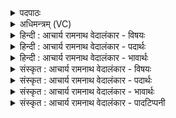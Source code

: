 <details><summary>पदपाठः</summary>

यः꣢। नः꣢। इद꣡मि꣢दम्। इ꣣द꣢म्। इ꣣दम्। पुरा꣢। प्र। व꣡स्यः꣢꣯। आ꣣नि꣡नाय꣢। आ꣣। निना꣡य꣢। तम्। उ꣣। वः। स्तुषे। स꣡खा꣢꣯यः। स। खा꣣यः। इ꣡न्द्र꣢꣯म्। ऊ꣣त꣡ये꣢। ४००।
</details>

<details><summary>अधिमन्त्रम् (VC)</summary>

- इन्द्रः
- सौभरि: काण्व:
- ककुप्
- ऋषभः
- ऐन्द्रं काण्डम्
</details>

<details><summary>हिन्दी : आचार्य रामनाथ वेदालंकार - विषयः</summary>

अगले मन्त्र में परमेश्वर की दानशीलता का वर्णन है।
</details>

<details><summary>हिन्दी : आचार्य रामनाथ वेदालंकार - पदार्थः</summary>

पदार्थान्वयभाषाः -  (यः) जो इन्द्र जगदीश्वर (पुरा) पहले, सृष्टि के आदि में (इदम्-इदम्) इस सब अग्नि, सूर्य, वायु, विद्युत्, बादल, नदी, सागर, चाँदी, सोना आदि (वस्यः) अतिशय निवासक पदार्थ-समूह को (नः) हमारे-तुम्हारे लिए (आ निनाय) लाया था, (तम् उ) उसी (इन्द्रम्) जगदीश्वर की, हे (सखायः) मित्रो ! मैं (वः) तुम्हारी और अपनी (ऊतये) रक्षा के लिए (स्तुषे) स्तुति करता हूँ ॥२॥
</details>

<details><summary>हिन्दी : आचार्य रामनाथ वेदालंकार - भावार्थः</summary>

भावार्थभाषाः -  अनेक बहुमूल्य पदार्थ निःशुल्क ही सबको देनेवाले ब्रह्माण्ड के अधिपति परमेश्वर की सबको कृतज्ञतापूर्वक आराधना करनी चाहिए ॥२॥
</details>

<details><summary>संस्कृत : आचार्य रामनाथ वेदालंकार - विषयः</summary>

अथ परमेश्वरस्य दानशीलत्वं प्रतिपादयति।
</details>

<details><summary>संस्कृत : आचार्य रामनाथ वेदालंकार - पदार्थः</summary>

पदार्थान्वयभाषाः -  (यः) इन्द्रनामा जगदीश्वरः (पुरा) पूर्वं सृष्ट्यादौ (इदम्-इदम्) सर्वमेतद् अग्निसूर्यवायुविद्युत्पर्जन्यसरित्सागररजतहिरण्यादिकम् (वस्यः) वसीयः निवासकतरं वस्तुजातम्। वसु प्रातिपदिकाद् अतिशायने ईयसुनि छान्दस ईकारलोपः। (नः) अस्मभ्यं युष्मभ्यं च (प्र आनिनाय) प्रकर्षेण आनीतवान्। अत्र यद्वृत्तत्वान्निघाताभावः। (तम् उ) तमेव (इन्द्रम्) जगदीश्वरम्, हे (सखायः) सुहृदः ! अहम् (वः) युष्माकम् अस्माकं च (ऊतये) रक्षायै (स्तुषे) स्तौमि। ष्टुञ् धातोर्लेटि उत्तमैकवचने रूपमिदम् ॥२॥
</details>

<details><summary>संस्कृत : आचार्य रामनाथ वेदालंकार - भावार्थः</summary>

भावार्थभाषाः -  अनेकेषां महार्घाणां पदार्थानां निःशुल्कमेव सर्वेभ्यः प्रदाता ब्रह्माण्डाधिपः परमेश्वरः सर्वैः कृतज्ञतयाऽऽराधनीयः ॥२॥
</details>

<details><summary>संस्कृत : आचार्य रामनाथ वेदालंकार - पादटिप्पनी</summary>

टिप्पणी:   १. ऋ० ८।२१।९ ‘व स्तुषे’ इत्यत्र ‘वः स्तुषे’ इति पाठः। अथ० २०।१४।३; ६२।३
</details>